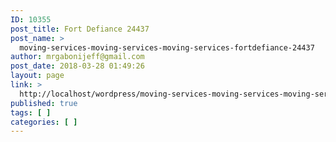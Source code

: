```yaml
---
ID: 10355
post_title: Fort Defiance 24437
post_name: >
  moving-services-moving-services-moving-services-fortdefiance-24437
author: mrgabonijeff@gmail.com
post_date: 2018-03-28 01:49:26
layout: page
link: >
  http://localhost/wordpress/moving-services-moving-services-moving-services-fortdefiance-24437/
published: true
tags: [ ]
categories: [ ]
---
```

